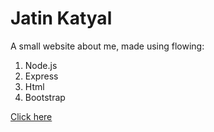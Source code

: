 <H1>Jatin Katyal</H1>
<p>A small website about me, made using flowing:
	<ol>
		<li>Node.js</li>
		<li>Express</li>
		<li>Html</li>
		<li>Bootstrap</li>
	</ol>
</p>
<a href="jatin-katyal-nodejs.herokuapp.com">Click here</a>